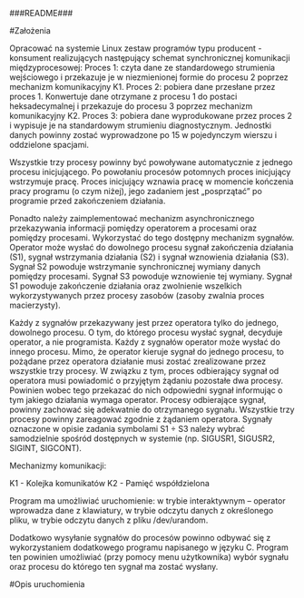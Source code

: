 ###README###

#Założenia

Opracować na systemie Linux zestaw programów typu producent - konsument realizujących następujący schemat synchronicznej komunikacji międzyprocesowej:
Proces 1:	czyta dane ze standardowego strumienia wejściowego i przekazuje je w niezmienionej formie do procesu 2 poprzez mechanizm komunikacyjny K1.
Proces 2: 	pobiera dane przesłane przez proces 1. Konwertuje dane otrzymane z procesu 1 do postaci heksadecymalnej i przekazuje do procesu 3 poprzez mechanizm komunikacyjny K2.
Proces 3:	pobiera dane wyprodukowane przez proces 2 i wypisuje je na standardowym strumieniu diagnostycznym. Jednostki danych powinny zostać wyprowadzone po 15 w pojedynczym wierszu i oddzielone spacjami.

Wszystkie trzy procesy powinny być powoływane automatycznie z jednego procesu inicjującego. Po powołaniu procesów potomnych proces inicjujący wstrzymuje pracę. Proces inicjujący wznawia pracę w momencie kończenia pracy programu (o czym niżej), jego zadaniem jest „posprzątać” po programie przed zakończeniem działania.

Ponadto należy zaimplementować mechanizm asynchronicznego przekazywania informacji pomiędzy operatorem a procesami oraz pomiędzy procesami. Wykorzystać do tego dostępny mechanizm sygnałów.
Operator może wysłać do dowolnego procesu sygnał zakończenia działania (S1), sygnał wstrzymania działania (S2) i sygnał wznowienia działania (S3). Sygnał S2 powoduje wstrzymanie synchronicznej wymiany danych pomiędzy procesami. Sygnał S3 powoduje wznowienie tej wymiany. Sygnał S1 powoduje zakończenie działania oraz zwolnienie wszelkich wykorzystywanych przez procesy zasobów (zasoby zwalnia proces macierzysty).

Każdy z sygnałów przekazywany jest przez operatora tylko do jednego, dowolnego procesu. O tym, do którego procesu wysłać sygnał, decyduje operator, a nie programista. Każdy z sygnałów operator może wysłać do innego procesu. Mimo, że operator kieruje sygnał do jednego procesu, to pożądane przez operatora działanie musi zostać zrealizowane przez wszystkie trzy procesy. W związku z tym, proces odbierający sygnał od operatora musi powiadomić o przyjętym żądaniu pozostałe dwa procesy. Powinien wobec tego przekazać do nich odpowiedni sygnał informując o tym jakiego działania wymaga operator. Procesy odbierające sygnał, powinny zachować się adekwatnie do otrzymanego sygnału. Wszystkie trzy procesy powinny zareagować zgodnie z żądaniem operatora.
Sygnały oznaczone w opisie zadania symbolami S1 ÷ S3 należy wybrać samodzielnie spośród dostępnych w systemie (np. SIGUSR1, SIGUSR2, SIGINT, SIGCONT).

Mechanizmy komunikacji:

K1 - Kolejka komunikatów
K2 - Pamięć współdzielona

Program ma umożliwiać uruchomienie:
w trybie interaktywnym – operator wprowadza dane z klawiatury,
w trybie odczytu danych z określonego pliku,
w trybie odczytu danych z pliku /dev/urandom.

Dodatkowo wysyłanie sygnałów do procesów powinno odbywać się z wykorzystaniem dodatkowego programu napisanego w języku C. Program ten powinien umożliwiać (przy pomocy menu użytkownika) wybór sygnału oraz procesu do którego ten sygnał ma zostać wysłany.

#Opis uruchomienia
